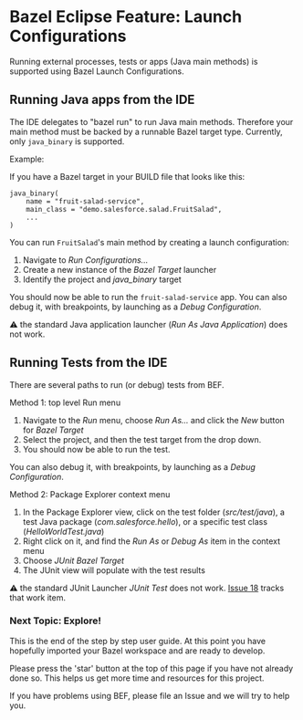 # Bazel Eclipse Feature: Launch Configurations

Running external processes, tests or apps (Java main methods) is supported using Bazel Launch Configurations.

## Running Java apps from the IDE

The IDE delegates to "bazel run" to run Java main methods.  Therefore your main
method must be backed by a runnable Bazel target type. Currently, only `java_binary`
is supported.

Example:

If you have a Bazel target in your BUILD file that looks like this:
```
java_binary(
    name = "fruit-salad-service",
    main_class = "demo.salesforce.salad.FruitSalad",
    ...
)
```

You can run `FruitSalad`'s main method by creating a launch configuration:

1. Navigate to *Run Configurations...*
1. Create a new instance of the *Bazel Target* launcher
1. Identify the project and *java_binary* target

You should now be able to run the `fruit-salad-service` app.
You can also debug it, with breakpoints, by launching as a *Debug Configuration*.

:warning: the standard Java application launcher (*Run As Java Application*) does not work.

## Running Tests from the IDE

There are several paths to run (or debug) tests from BEF.

Method 1: top level Run menu

1. Navigate to the *Run* menu, choose *Run As...* and click the *New* button for *Bazel Target*
1. Select the project, and then the test target from the drop down.
1. You should now be able to run the test.

You can also debug it, with breakpoints, by launching as a *Debug Configuration*.

Method 2: Package Explorer context menu

1. In the Package Explorer view, click on the test folder (*src/test/java*), a test Java package (*com.salesforce.hello*), or a specific test class (*HelloWorldTest.java*)
1. Right click on it, and find the *Run As* or *Debug As* item in the context menu
1. Choose *JUnit Bazel Target*
1. The JUnit view will populate with the test results

:warning: the standard JUnit Launcher *JUnit Test* does not work.
[Issue 18](https://github.com/salesforce/bazel-eclipse/issues/18) tracks that work item.

### Next Topic: Explore!

This is the end of the step by step user guide.
At this point you have hopefully imported your Bazel workspace and are ready to develop.

Please press the 'star' button at the top of this page if you have not already done so.
This helps us get more time and resources for this project.

If you have problems using BEF, please file an Issue and we will try to help you.
